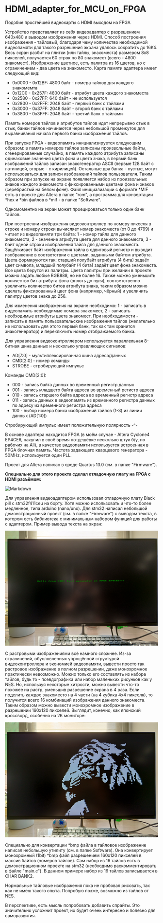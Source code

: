 # HDMI_adapter_for_MCU_on_FPGA
Подобие простейшей видеокарты с HDMI выходом на FPGA

Устройство представляет из себя видеоадаптер с разрешением 640х480 и выводом изображения через HDMI. Способ построения изображения - тайловый, благодаря чему количество необходимой видеопамяти для такого разрешения экрана удалось сократить до 16Кб. Весь экран разбит на плитки (или тайлы, знакоместа) размером 8х8 пикселей, получается 60 строк по 80 знакомест (всего - 4800 знакомест). Изображение цветное, есть палитра из 16 цветов, но с ограничением - два цвета на знакоместо. 
Карта памяти адаптера имеет следующий вид:

* 0x0000 - 0x12BF: 4800 байт - номера тайлов для каждого знакомемта
* 0x12C0 - 0x257F: 4800 байт - атрибут цвета каждого знакоместа
* 0x2580 - 0x27FF: 640 байт - не используется
* 0x2800 - 0x2FFF: 2048 байт - первый банк с тайлами
* 0x3000 - 0x37FF: 2048 байт - второй банк с тайлами
* 0x3800 - 0x3FFF: 2048 байт - третий банк с тайлами

Память номеров тайлов и атрибутов тайлов идет непрерывно стык в стык, банки тайлов начинаются через небольшой промежуток для выравнивания начала первого банка изображения тайлов.

При запуске FPGA - видеопамять инициализируется следующим образом: в память номеров тайлов записаны произвольные байты, сгенерированные случайно, в память каждого атрибута записаны одинаковые значения цвета фона и цвета знака, в первый банк изображений тайлов записан знакогенератор ASCII (первые 128 байт с латиницей, вторые - с кирилицей). Остальные два банка - пустые, могут использоваться для записи изображений тайлов пользователя. Таким образом при запуске на экране появляется набор из произвольных знаков каждого знакоместа с фиксированными цветами фона и знаков (серебристый на белом фоне). Файл инициализации с формате *MIF есть в проекте для Altera в папке "rom", а программа для конвертации *hex и *bin файлов в *mif - в папке "Software".

Одномоментно на экран может проецироваться только один банк тайлов.

При построении изображения видеоконтроллер по номеру пикселя в строке и номеру строки вычисляет номер знакоместа (от 0 до 4799) и читает из видеопамяти три байта: 1 - номер тайла для данного знакоместа, 2 - значение атрибута цвета для данного знакоместа, 3 - байт одной строки изображения тайла для данного знакоместа. Защёлкивает байт изображения тайла в сдвиговый регистр и выводит изображение в соответствии с цветами, заданными байтом атрибута. Цвета формируются так: старший полубайт атрибута (4 бита) задаёт цвет символа, младший полубайт (4 бита) задаёт цвет фона знакоместа. Все цвета берутся из палитры. Цвета палитры при желании в проекте можно задать любые RGB888, но не более 16. Также можно уменьшить количество бит атрибута фона (вплоть до нуля), соответственно увеличить количество битов атрибута знака, таким образом можно сделать фиксированный цвет фона (например, чёрный) и увеличить палитру цветов знака до 256.

Для изменения изображения на экране необходимо: 1 - записать в видеопамять необходимые номера знакомест, 2 - записать необходимые атрибуты цвета знакомест. При необходимости - записать в память пользовательские изображения тайлов (желательно не использовать для этого первый банк, так как там хранится знакогенератор) и переключить номер отображаемого банка.

Для управления видеоконтроллером используется параллельная 8-битная шина данных и несколько управляющих сигналов:

* AD[7:0] - мультиплексированная шина адреса/данных
* CMD[2:0] - номер команды
* STROBE - стробирующий импульс

Команды CMD[2:0]:

* 000 - запись байта данных во временный регистр данных
* 001 - запись младшего байта адреса во временный регистр адреса
* 010 - запись старшего байта адреса во временный регистр адреса
* 011 - запись данных в видеопамять из временного регистра данных по адресу из временного регистра адреса
* 100 - выбор номера банка изображений тайлов (1-3) из линии данных (AD[1:0])

Стробирующий импульс имеет положительную полярность -^- 

В основе адаптера находится FPGA (в моём случае - Altera Cyclone4 EP4CE6, накупил в своё время по-дешёвке несколько штук б/у, но рабочих на Ali), в качестве видеопамяти используется встроенная в FPGA блочная память. Частота задающего кварцевого генератора - 50MHz, используется один PLL. 

Проект для Altera написан в среде Quartus 13.0 (см. в папке "Firmware").

**Специально для этого проекта сделал отладочную плату на FPGA с HDMI разъёмом:**

![Markdown](https://github.com/AndrejChoo/HDMI_adapter_for_MCU_on_FPGA/blob/main/Images/ep4ce6_boarg.jpg)

Для управления видеоадаптером использовал отладочную плату Black pill с stm32f411ceu на борту. Хотя можно использовать и что-то более медленное, типа arduino (nano/uno). Для stm32 написал небольшой  демонстрационный проект (см. в папке "Firmware") с выводом текста, в котором есть библиотека с минимальным набором функций для работы с адаптером. 
Пример вывода текста на экран:

![Markdown](https://github.com/AndrejChoo/HDMI_adapter_for_MCU_on_FPGA/blob/main/Images/hello.jpg)

С растровыми изображениями всё намного сложнее. Из-за ограничений, обусловленных упрощённой структурой видеоконтроллера и экономией видеопамяти, вывести просто так растровое изображение в полном разрешении, даже монохромное практически невозможно. Можно только его составлять из набора тайлов, будь то - псевдографика или набор маленьких рисунков как у NES. Но, используя некоторые хитрости, можно вывести что-то похожее на растр, уменьшив разрешение экрана в 4 раза. Если поделить каждое знакоместо на 4 части (на 4 кубика 4х4 пикселя), то получится всего 16 комбинаций изображения данного знакоместа. Таким образом можно вывести монохромное изображение в разрешении 160х120 пикселей. Выглядит, конечно, как японский кроссворд, особенно на 2К мониторе:

![Markdown](https://github.com/AndrejChoo/HDMI_adapter_for_MCU_on_FPGA/blob/main/Images/tiger.jpg)

Специально для конвертации *bmp файла в тайловое изображение написал небольшую утилиту (см. в папке Software). Она конвертирует монохромный (1bit) *bmp файл разрешением 160х120 пикселей в массив байтов (номеров тайлов). Сам набор из 16 тайлов есть в демонстрационном проекте на stm32 (необходимо раскомментировать в файле "main.c"). В данном примере набор из 16 тайлов записывается в CHAR BANK2.

Нормальные тайловые изображения пока не пробовал рисовать, так как не имею такого опыта. Попробую позже, возможно из тайлов от NES.

В перспективе, есть мысль попробовать добавить спрайты. Это значительно усложнит проект, но будет очень интересно и полезно для саморазвития.

